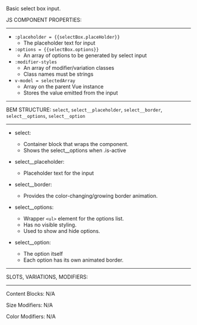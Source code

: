 Basic select box input.
 
JS COMPONENT PROPERTIES:
___

* `:placeholder = {{selectBox.placeHolder}}`
  * The placeholder text for input 
* `:options = {{selectBox.options}}` 
  * An array of options to be generated by select input 
* `:modifier-styles`
  * An array of modifier/variation classes 
  * Class names must be strings  
* `v-model = selectedArray`
  * Array on the parent Vue instance   
  * Stores the value emitted from the input

___
BEM STRUCTURE: `select`, `select__placeholder`, `select__border`, `select__options`, `select__option`
___

* select:
  * Container block that wraps the component.
  * Shows the select__options when .is-active 

* select__placeholder:
  * Placeholder text for the input 

* select__border:
  * Provides the color-changing/growing border animation.

* select__options:
  * Wrapper `<ul>` element for the options list.
  * Has no visible styling. 
  * Used to show and hide options. 

* select__option: 
  * The option itself 
  * Each option has its own animated border. 

___
SLOTS, VARIATIONS, MODIFIERS:
___

Content Blocks: N/A

Size Modifiers: N/A 

Color Modifiers: N/A